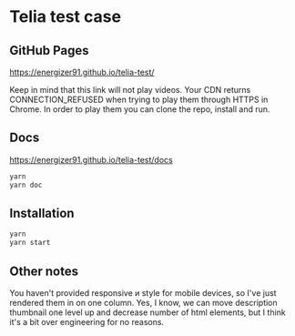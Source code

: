 # Telia test case

## GitHub Pages
https://energizer91.github.io/telia-test/

Keep in mind that this link will not play videos. Your CDN returns CONNECTION_REFUSED when trying to play them through HTTPS in Chrome.
In order to play them you can clone the repo, install and run.

## Docs
https://energizer91.github.io/telia-test/docs

```bash
yarn
yarn doc
```

## Installation
```bash
yarn
yarn start
```

## Other notes
You haven't provided responsive и style for mobile devices, so I've just rendered them in on one column.
Yes, I know, we can move description thumbnail one level up and decrease number of html elements, but I think it's a bit over engineering for no reasons.
